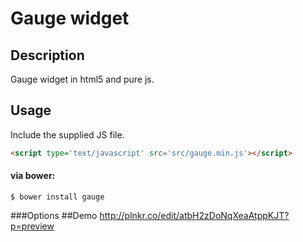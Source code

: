 # Gauge widget
## Description
Gauge widget in html5 and pure js.
## Usage
Include the supplied JS file.
```html
<script type='text/javascript' src='src/gauge.min.js'></script>
```
#### via bower:
```
$ bower install gauge
```
###Options
##Demo 
http://plnkr.co/edit/atbH2zDoNqXeaAtppKJT?p=preview
